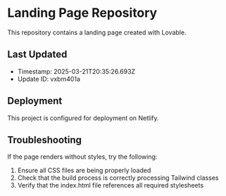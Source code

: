 
# Landing Page Repository

This repository contains a landing page created with Lovable.

## Last Updated
- Timestamp: 2025-03-21T20:35:26.693Z
- Update ID: vxbm401a

## Deployment
This project is configured for deployment on Netlify.

## Troubleshooting
If the page renders without styles, try the following:
1. Ensure all CSS files are being properly loaded
2. Check that the build process is correctly processing Tailwind classes
3. Verify that the index.html file references all required stylesheets
